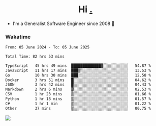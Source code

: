 <h1 align="center">Hi <a href="https://www.hackerrank.com/erasmosaraujo">.</a></h1>
 
- I'm a Generalist Software Engineer  since 2008 🚀
<!--  
<p align="left">
  <a href="https://github.com/erasmosoares/github-readme-stats">
    <img
      align="center"
      src="https://github-readme-stats.vercel.app/api/top-langs/?username=erasmosoares&theme=radical&layout=compact"
    />
  </a>
  <a href="https://github.com/erasmosoares/github-readme-stats">
    [![Harlok's WakaTime stats](https://github-readme-stats.vercel.app/api/wakatime?username=ffflabs)](https://github.com/anuraghazra/github-readme-stats)
  </a>
</p>

<!--
 ### Repo 
 
<p align="left">
 <a href="https://github.com/erasmosoares/github-readme-stats">
    <img
      align="center"
      height="165"
      src="https://github-readme-stats.vercel.app/api/pin?username=erasmosoares&repo=sample-node&title_color=fff&icon_color=f9f9f9&text_color=9f9f9f&bg_color=151515"
    />
  </a>
  <a href="https://github.com/erasmosoares/github-readme-stats">
    <img
      align="center"
      height="165"
      src="https://github-readme-stats.vercel.app/api/pin?username=erasmosoares&repo=sample-node&title_color=fff&icon_color=f9f9f9&text_color=9f9f9f&bg_color=151515"
    />
  </a>
</p>
-->

 ### Wakatime 

<!--START_SECTION:waka-->

```txt
From: 05 June 2024 - To: 05 June 2025

Total Time: 82 hrs 53 mins

TypeScript   45 hrs 49 mins  █████████████▓░░░░░░░░░░░   54.87 %
JavaScript   11 hrs 17 mins  ███▒░░░░░░░░░░░░░░░░░░░░░   13.53 %
Go           10 hrs 30 mins  ███░░░░░░░░░░░░░░░░░░░░░░   12.58 %
Docker       3 hrs 51 mins   █░░░░░░░░░░░░░░░░░░░░░░░░   04.62 %
JSON         3 hrs 42 mins   █░░░░░░░░░░░░░░░░░░░░░░░░   04.43 %
Markdown     2 hrs 6 mins    ▓░░░░░░░░░░░░░░░░░░░░░░░░   02.53 %
CSV          1 hr 23 mins    ▒░░░░░░░░░░░░░░░░░░░░░░░░   01.66 %
Python       1 hr 18 mins    ▒░░░░░░░░░░░░░░░░░░░░░░░░   01.57 %
C#           1 hr 1 min      ▒░░░░░░░░░░░░░░░░░░░░░░░░   01.22 %
Other        37 mins         ▒░░░░░░░░░░░░░░░░░░░░░░░░   00.75 %
```

<!--END_SECTION:waka-->

![](https://komarev.com/ghpvc/?username=erasmosoares&color=brightgreen)
